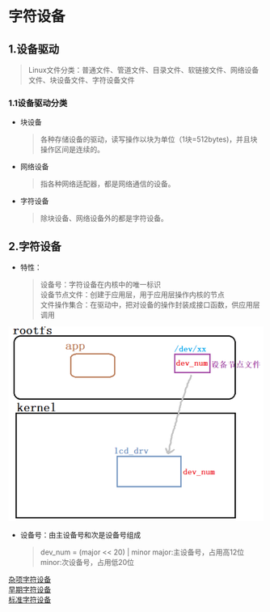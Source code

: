 <!--
 * @Description: In User Settings Edit
 * @Author: your name
 * @Date: 2019-09-15 22:58:56
 * @LastEditTime: 2019-09-17 20:18:19
 * @LastEditors: Please set LastEditors
 -->
# __字符设备__

## __1.设备驱动__
> Linux文件分类：普通文件、管道文件、目录文件、软链接文件、网络设备文件、块设备文件、字符设备文件

### 1.1设备驱动分类  
- 块设备
    > 各种存储设备的驱动，读写操作以块为单位（1块=512bytes)，并且块操作区间是连续的。

- 网络设备
    > 指各种网络适配器，都是网络通信的设备。

- 字符设备
    > 除块设备、网络设备外的都是字符设备。

## __2.字符设备__
- 特性：
  > 设备号：字符设备在内核中的唯一标识  
  > 设备节点文件：创建于应用层，用于应用层操作内核的节点  
  > 文件操作集合：在驱动中，把对设备的操作封装成接口函数，供应用层调用  

![设备节点文件](https://github.com/TimChanCHN/pictures/raw/master/Linux/%E8%AE%BE%E5%A4%87%E6%96%87%E4%BB%B6%E6%9E%B6%E6%9E%84%E7%AE%80%E8%BF%B0.png)
  
- 设备号：由主设备号和次是设备号组成
  > dev_num  =  (major << 20) | minor
  > major:主设备号，占用高12位
  > minor:次设备号，占用低20位
  
[杂项字符设备](https://github.com/TimChanCHN/LinuxStudy/blob/master/LinuxDriver/%E5%86%85%E6%A0%B8%E5%BC%80%E5%8F%91/3%E6%9D%82%E9%A1%B9%E5%AD%97%E7%AC%A6%E8%AE%BE%E5%A4%87.md)  
[早期字符设备](https://github.com/TimChanCHN/LinuxStudy/blob/master/LinuxDriver/%E5%86%85%E6%A0%B8%E5%BC%80%E5%8F%91/4%E6%97%A9%E6%9C%9F%E5%AD%97%E7%AC%A6%E8%AE%BE%E5%A4%87.md)  
[标准字符设备](https://github.com/TimChanCHN/LinuxStudy/blob/master/LinuxDriver/%E5%86%85%E6%A0%B8%E5%BC%80%E5%8F%91/5%E6%A0%87%E5%87%86%E5%AD%97%E7%AC%A6%E8%AE%BE%E5%A4%87.md)



